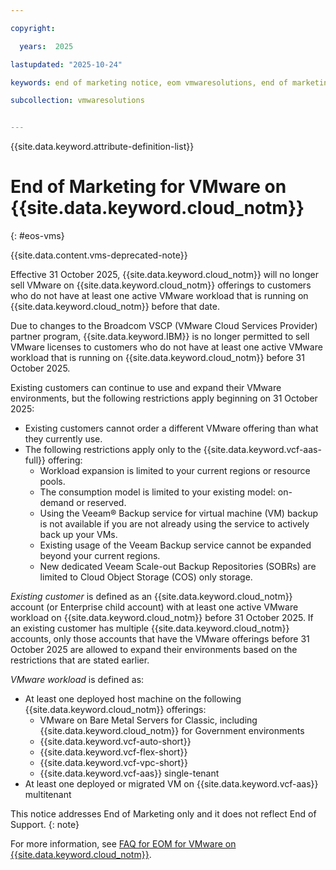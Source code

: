 ```yaml
---

copyright:

  years:  2025

lastupdated: "2025-10-24"

keywords: end of marketing notice, eom vmwaresolutions, end of marketing vcf for classic, end of marketing vcf for vpc, end of marketing vcf as a service

subcollection: vmwaresolutions


---
```


{{site.data.keyword.attribute-definition-list}}

# End of Marketing for VMware on {{site.data.keyword.cloud_notm}}
{: #eos-vms}

{{site.data.content.vms-deprecated-note}}

Effective 31 October 2025, {{site.data.keyword.cloud_notm}} will no longer sell VMware on {{site.data.keyword.cloud_notm}} offerings to customers who do not have at least one active VMware workload that is running on {{site.data.keyword.cloud_notm}} before that date.

Due to changes to the Broadcom VSCP (VMware Cloud Services Provider) partner program, {{site.data.keyword.IBM}} is no longer permitted to sell VMware licenses to customers who do not have at least one active VMware workload that is running on {{site.data.keyword.cloud_notm}} before 31 October 2025.

Existing customers can continue to use and expand their VMware environments, but the following restrictions apply beginning on 31 October 2025:

* Existing customers cannot order a different VMware offering than what they currently use.
* The following restrictions apply only to the {{site.data.keyword.vcf-aas-full}} offering:
   * Workload expansion is limited to your current regions or resource pools.
   * The consumption model is limited to your existing model: on-demand or reserved.
   * Using the Veeam® Backup service for virtual machine (VM) backup is not available if you are not already using the service to actively back up your VMs.
   * Existing usage of the Veeam Backup service cannot be expanded beyond your current regions.
   * New dedicated Veeam Scale-out Backup Repositories (SOBRs) are limited to Cloud Object Storage (COS) only storage.

*Existing customer* is defined as an {{site.data.keyword.cloud_notm}} account (or Enterprise child account) with at least one active VMware workload on {{site.data.keyword.cloud_notm}} before 31 October 2025. If an existing customer has multiple {{site.data.keyword.cloud_notm}} accounts, only those accounts that have the VMware offerings before 31 October 2025 are allowed to expand their environments based on the restrictions that are stated earlier.

*VMware workload* is defined as:

* At least one deployed host machine on the following {{site.data.keyword.cloud_notm}} offerings:
   * VMware on Bare Metal Servers for Classic, including {{site.data.keyword.cloud_notm}} for Government environments
   * {{site.data.keyword.vcf-auto-short}}
   * {{site.data.keyword.vcf-flex-short}}
   * {{site.data.keyword.vcf-vpc-short}}
   * {{site.data.keyword.vcf-aas}} single-tenant
* At least one deployed or migrated VM on {{site.data.keyword.vcf-aas}} multitenant

This notice addresses End of Marketing only and it does not reflect End of Support.
{: note}

For more information, see [FAQ for EOM for VMware on {{site.data.keyword.cloud_notm}}](/docs/vmwaresolutions?topic=vmwaresolutions-faq-eos-vms).
